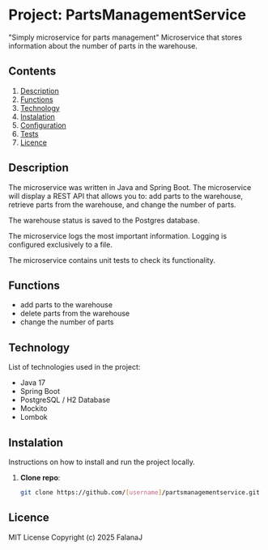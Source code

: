 # Project: PartsManagementService

"Simply microservice for parts management"
Microservice that stores information about the number of parts in the warehouse. 

## Contents

1. [Description](#description)
2. [Functions](#functions)
3. [Technology](#technology)
4. [Instalation](#instalation)
5. [Configuration](#configuration)
6. [Tests](#tests)
7. [Licence](#licence)

## Description

The microservice was written in Java and Spring Boot.  The microservice will display a REST API that allows you to: add parts to the warehouse, retrieve parts from the warehouse, and change the number of parts.  

The warehouse status is saved to the Postgres database.

The microservice logs the most important information. Logging is configured exclusively to a file. 

The microservice contains unit tests to check its functionality.

## Functions

- add parts to the warehouse
- delete parts from the warehouse
- change the number of parts

## Technology

List of technologies used in the project:
- Java 17
- Spring Boot
- PostgreSQL / H2 Database
- Mockito
- Lombok

## Instalation

Instructions on how to install and run the project locally.

1. **Clone repo**:
   ```bash
   git clone https://github.com/[username]/partsmanagementservice.git
   
## Licence

 MIT License
Copyright (c) 2025 FalanaJ
